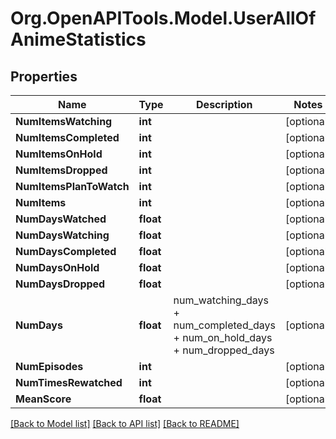 # Org.OpenAPITools.Model.UserAllOfAnimeStatistics

## Properties

Name | Type | Description | Notes
------------ | ------------- | ------------- | -------------
**NumItemsWatching** | **int** |  | [optional] 
**NumItemsCompleted** | **int** |  | [optional] 
**NumItemsOnHold** | **int** |  | [optional] 
**NumItemsDropped** | **int** |  | [optional] 
**NumItemsPlanToWatch** | **int** |  | [optional] 
**NumItems** | **int** |  | [optional] 
**NumDaysWatched** | **float** |  | [optional] 
**NumDaysWatching** | **float** |  | [optional] 
**NumDaysCompleted** | **float** |  | [optional] 
**NumDaysOnHold** | **float** |  | [optional] 
**NumDaysDropped** | **float** |  | [optional] 
**NumDays** | **float** | num_watching_days + num_completed_days + num_on_hold_days + num_dropped_days  | [optional] 
**NumEpisodes** | **int** |  | [optional] 
**NumTimesRewatched** | **int** |  | [optional] 
**MeanScore** | **float** |  | [optional] 

[[Back to Model list]](../../README.md#documentation-for-models) [[Back to API list]](../../README.md#documentation-for-api-endpoints) [[Back to README]](../../README.md)

